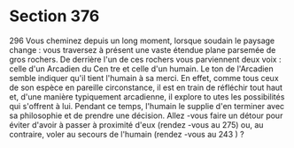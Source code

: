 # Section 376

296
Vous cheminez depuis un long moment, lorsque soudain le
paysage change : vous traversez à présent une vaste étendue
plane parsemée de gros rochers. De derrière l'un de ces rochers
vous parviennent deux voix : celle d'un Arcadien du Cen tre et
celle d'un humain. Le ton de l'Arcadien semble indiquer qu'il
tient l'humain à sa merci. En effet, comme tous ceux de son
espèce en pareille circonstance, il est en train de réfléchir tout
haut et, d'une manière typiquement arcadienne, il explore to utes
les possibilités qui s'offrent à lui. Pendant ce temps, l'humain le
supplie d'en terminer avec sa philosophie et de prendre une
décision. Allez -vous faire un détour pour éviter d'avoir à passer à
proximité d'eux (rendez -vous au 275) ou, au contraire, voler au
secours de l'humain (rendez -vous au 243 ) ?